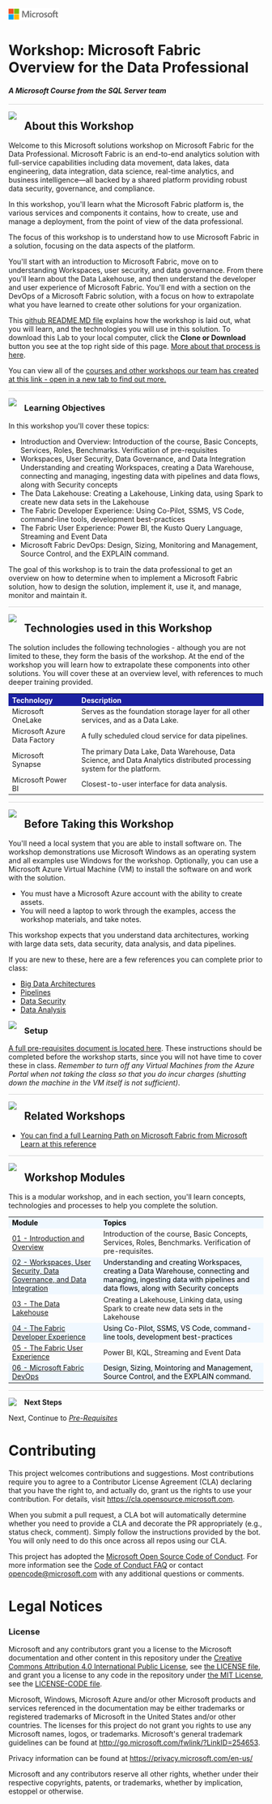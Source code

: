 ![](graphics/microsoftlogo.png)

# Workshop: Microsoft Fabric Overview for the Data Professional

#### <i>A Microsoft Course from the SQL Server team</i>

<p style="border-bottom: 1px solid lightgrey;"></p>

<img style="float: left; margin: 0px 15px 15px 0px;" src="https://raw.githubusercontent.com/microsoft/sqlworkshops/master/graphics/textbubble.png"> <h2>About this Workshop</h2>

Welcome to this Microsoft solutions workshop on Microsoft Fabric for the Data Professional. Microsoft Fabric is an end-to-end analytics solution with full-service capabilities including data movement, data lakes, data engineering, data integration, data science, real-time analytics, and business intelligence—all backed by a shared platform providing robust data security, governance, and compliance.

In this workshop, you'll learn what the Microsoft Fabric platform is, the various services and components it contains, how to create, use and manage a deployment, from the point of view of the data professional.

The focus of this workshop is to understand how to use Microsoft Fabric in a solution, focusing on the data aspects of the platform. 

You'll start with an introduction to Microsoft Fabric, move on to understanding Workspaces, user security, and data governance. From there you'll learn about the Data Lakehouse, and then understand the developer and user experience of Microsoft Fabric. You'll end with a section on the DevOps of a Microsoft Fabric solution, with a focus on how to extrapolate what you have learned to create other solutions for your organization.

This [github README.MD file](https://lab.github.com/githubtraining/introduction-to-github) explains how the workshop is laid out, what you will learn, and the technologies you will use in this solution. To download this Lab to your local computer, click the **Clone or Download** button you see at the top right side of this page. [More about that process is here](https://help.github.com/en/github/creating-cloning-and-archiving-repositories/cloning-a-repository). 

You can view all of the [courses and other workshops our team has created at this link - open in a new tab to find out more.](https://microsoft.github.io/sqlworkshops/)

<p style="border-bottom: 1px solid lightgrey;"></p>

<img style="float: left; margin: 0px 15px 15px 0px;" src="https://raw.githubusercontent.com/microsoft/sqlworkshops/master/graphics/checkmark.png"> <h3>Learning Objectives</h3>

In this workshop you'll cover these topics:

- Introduction and Overview:	Introduction of the course, Basic Concepts, Services, Roles, Benchmarks. Verification of pre-requisites
- Workspaces, User Security, Data Governance, and Data Integration	Understanding and creating Workspaces, creating a Data Warehouse, connecting and managing, ingesting data with pipelines and data flows, along with Security concepts
- The Data Lakehouse:	Creating a Lakehouse, Linking data, using Spark to create new data sets in the Lakehouse
- The Fabric Developer Experience:	Using Co-Pilot, SSMS, VS Code, command-line tools, development best-practices
- The Fabric User Experience:	Power BI, the Kusto Query Language, Streaming and Event Data
- Microsoft Fabric DevOps: Design, Sizing, Monitoring and Management, Source Control, and the EXPLAIN command.

The goal of this workshop is to train the data professional to get an overview on how to determine when to implement a Microsoft Fabric solution, how to design the solution, implement it, use it, and manage, monitor and maintain it.

<p style="border-bottom: 1px solid lightgrey;"></p>

<img style="float: left; margin: 0px 15px 15px 0px;" src="https://raw.githubusercontent.com/microsoft/sqlworkshops/master/graphics/listcheck.png"> <h2>Technologies used in this Workshop</h2>

The solution includes the following technologies - although you are not limited to these, they form the basis of the workshop. At the end of the workshop you will learn how to extrapolate these components into other solutions. You will cover these at an overview level, with references to much deeper training provided.

 <table style="tr:nth-child(even) {background-color: #f2f2f2;}; text-align: left; display: table; border-collapse: collapse; border-spacing: 2px; border-color: gray;">

  <tr><th style="background-color: #1b20a1; color: white;">Technology</th> <th style="background-color: #1b20a1; color: white;">Description</th></tr>

  <tr><td>Microsoft OneLake</td><td>Serves as the foundation storage layer for all other services, and as a Data Lake.</td></tr>
  <tr><td>Microsoft Azure Data Factory</td><td>A fully scheduled cloud service for data pipelines.</td></tr>
  <tr><td>Microsoft Synapse</td><td>The primary Data Lake, Data Warehouse, Data Science, and Data Analytics distributed processing system for the platform.</td></tr>
  <tr><td>Microsoft Power BI</td><td>Closest-to-user interface for data analysis.</td></tr>

</table>

<p style="border-bottom: 1px solid lightgrey;"></p>

<img style="float: left; margin: 0px 15px 15px 0px;" src="https://raw.githubusercontent.com/microsoft/sqlworkshops/master/graphics/owl.png"> <h2>Before Taking this Workshop</h2>

You'll need a local system that you are able to install software on. The workshop demonstrations use Microsoft Windows as an operating system and all examples use Windows for the workshop. Optionally, you can use a Microsoft Azure Virtual Machine (VM) to install the software on and work with the solution.

- You must have a Microsoft Azure account with the ability to create assets.
- You will need a laptop to work through the examples, access the workshop materials, and take notes.

This workshop expects that you understand data architectures, working with large data sets, data security, data analysis, and data pipelines.

If you are new to these, here are a few references you can complete prior to class:

-  [Big Data Architectures](https://learn.microsoft.com/en-us/azure/architecture/data-guide/big-data/)
-  [Pipelines](https://learn.microsoft.com/en-us/azure/architecture/data-guide/technology-choices/pipeline-orchestration-data-movement)
-  [Data Security](https://learn.microsoft.com/en-us/azure/architecture/data-guide/scenarios/securing-data-solutions)
-  [Data Analysis](https://learn.microsoft.com/en-us/azure/architecture/solution-ideas/articles/analytics-start-here)

<img style="float: left; margin: 0px 15px 15px 0px;" src="https://raw.githubusercontent.com/microsoft/sqlworkshops/master/graphics/bulletlist.png"> <h3>Setup</h3>

<a href="https://github.com/sqlballs/MicrosoftFabricPre-Con/blob/main/fabricoverview/00%20-%20Pre-Requisites.md" target="_blank">A full pre-requisites document is located here</a>. These instructions should be completed before the workshop starts, since you will not have time to cover these in class. <i>Remember to turn off any Virtual Machines from the Azure Portal when not taking the class so that you do incur charges (shutting down the machine in the VM itself is not sufficient)</i>.

<p style="border-bottom: 1px solid lightgrey;"></p>

<img style="float: left; margin: 0px 15px 15px 0px;" src="https://raw.githubusercontent.com/microsoft/sqlworkshops/master/graphics/pinmap.png"> <h2>Related Workshops</h2>

 - [You can find a full Learning Path on Microsoft Fabric from Microsoft Learn at this reference](https://learn.microsoft.com/en-us/training/paths/get-started-fabric/?WT.mc_id=DP-MVP-5004032)

<p style="border-bottom: 1px solid lightgrey;"></p>

<img style="float: left; margin: 0px 15px 15px 0px;" src="https://raw.githubusercontent.com/microsoft/sqlworkshops/master/graphics/bookpencil.png"> <h2>Workshop Modules</h2>

This is a modular workshop, and in each section, you'll learn concepts, technologies and processes to help you complete the solution.

<table style="tr:nth-child(even) {background-color: #f2f2f2;}; text-align: left; display: table; border-collapse: collapse; border-spacing: 5px; border-color: gray;">

  <tr><td style="background-color: AliceBlue; color: black;"><b>Module</b></td><td style="background-color: AliceBlue; color: black;"><b>Topics</b></td></tr>

  <tr><td><a href="https://github.com/sqlballs/MicrosoftFabricPre-Con/blob/main/fabricoverview/01%20-%20Introduction%20and%20Overview.md" target="_blank">01 - Introduction and Overview </a></td><td> Introduction of the course, Basic Concepts, Services, Roles, Benchmarks. Verification of pre-requisites.</td></tr>
  
  <tr><td style="background-color: AliceBlue; color: black;"><a href="https://github.com/sqlballs/MicrosoftFabricPre-Con/blob/main/fabricoverview/02%20-%20Workspaces%2C%20User%20Security%2C%20Data%20Governance%2C%20and%20Data%20Integration.md" target="_blank">02 - Workspaces, User Security, Data Governance, and Data Integration</a> </td><td td style="background-color: AliceBlue; color: black;"> Understanding and creating Workspaces, creating a Data Warehouse, connecting and managing, ingesting data with pipelines and data flows, along with Security concepts</td></tr>
  
  <tr><td><a href="https://github.com/sqlballs/MicrosoftFabricPre-Con/blob/main/fabricoverview/03%20-%20The%20Data%20Lakehouse.md" target="_blank">03 - The Data Lakehouse </a></td><td> Creating a Lakehouse, Linking data, using Spark to create new data sets in the Lakehouse</td></tr>
  
  <tr><td style="background-color: AliceBlue; color: black;"><a href="https://github.com/sqlballs/MicrosoftFabricPre-Con/blob/main/fabricoverview/04%20-%20The%20Fabric%20Developer%20Experience.md" target="_blank">04 - The Fabric Developer Experience</a> </td><td td style="background-color: AliceBlue; color: black;"> Using Co-Pilot, SSMS, VS Code, command-line tools, development best-practices</td></tr>  
  
  <tr><td><a href="https://github.com/sqlballs/MicrosoftFabricPre-Con/blob/main/fabricoverview/05%20-%20The%20Fabric%20User%20Experience.md" target="_blank">05 - The Fabric User Experience </a></td><td> Power BI, KQL, Streaming and Event Data</td></tr>
  
  <tr><td style="background-color: AliceBlue; color: black;"><a href="https://github.com/sqlballs/MicrosoftFabricPre-Con/blob/main/fabricoverview/06%20-%20Microsoft%20Fabric%20DevOps.md" target="_blank">06 - Microsoft Fabric DevOps</a> </td><td td style="background-color: AliceBlue; color: black;"> Design, Sizing, Mointoring and Management, Source Control, and the EXPLAIN command.</td></tr>

</table>

<p style="border-bottom: 1px solid lightgrey;"></p>

<p><img style="float: left; margin: 0px 15px 15px 0px;" src="https://raw.githubusercontent.com/microsoft/sqlworkshops/master/graphics/geopin.png"><b>Next Steps</b></p>

Next, Continue to <a href="https://github.com/sqlballs/MicrosoftFabricPre-Con/blob/main/fabricoverview/00%20-%20Pre-Requisites.md" target="_blank"><i> Pre-Requisites</i></a>

# Contributing

This project welcomes contributions and suggestions.  Most contributions require you to agree to a
Contributor License Agreement (CLA) declaring that you have the right to, and actually do, grant us
the rights to use your contribution. For details, visit https://cla.opensource.microsoft.com.

When you submit a pull request, a CLA bot will automatically determine whether you need to provide
a CLA and decorate the PR appropriately (e.g., status check, comment). Simply follow the instructions
provided by the bot. You will only need to do this once across all repos using our CLA.

This project has adopted the [Microsoft Open Source Code of Conduct](https://opensource.microsoft.com/codeofconduct/).
For more information see the [Code of Conduct FAQ](https://opensource.microsoft.com/codeofconduct/faq/) or
contact [opencode@microsoft.com](mailto:opencode@microsoft.com) with any additional questions or comments.

# Legal Notices

### License
Microsoft and any contributors grant you a license to the Microsoft documentation and other content in this repository under the [Creative Commons Attribution 4.0 International Public License](https://creativecommons.org/licenses/by/4.0/legalcode), see [the LICENSE file](https://github.com/MicrosoftDocs/mslearn-tailspin-spacegame-web/blob/master/LICENSE), and grant you a license to any code in the repository under [the MIT License](https://opensource.org/licenses/MIT), see the [LICENSE-CODE file](https://github.com/MicrosoftDocs/mslearn-tailspin-spacegame-web/blob/master/LICENSE-CODE).

Microsoft, Windows, Microsoft Azure and/or other Microsoft products and services referenced in the documentation
may be either trademarks or registered trademarks of Microsoft in the United States and/or other countries.
The licenses for this project do not grant you rights to use any Microsoft names, logos, or trademarks.
Microsoft's general trademark guidelines can be found at http://go.microsoft.com/fwlink/?LinkID=254653.

Privacy information can be found at https://privacy.microsoft.com/en-us/

Microsoft and any contributors reserve all other rights, whether under their respective copyrights, patents,
or trademarks, whether by implication, estoppel or otherwise.
